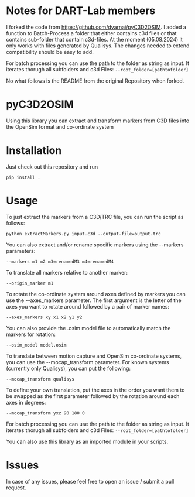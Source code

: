 # Notes for DART-Lab members
I forked the code from https://github.com/dvarnai/pyC3D2OSIM. I added a function to Batch-Process a folder that either contains c3d files or that contains sub-folder that contain c3d-files.
At the moment (05.08.2024) it only works with files generated by Qualisys. The changes needed to extend compatibility should be easy to add.

For batch processing you can use the path to the folder as string as input. It iterates thorugh all subfolders and c3d Files:
`--root_folder=[pathtofolder]`

No what follows is the README from the original Repository when forked.

# pyC3D2OSIM 

Using this library you can extract and transform markers from C3D files into the OpenSim format and co-ordinate system

# Installation

Just check out this repository and run

`pip install .`

# Usage

To just extract the markers from a C3D/TRC file, you can run the script as follows:

`python extractMarkers.py input.c3d --output-file=output.trc`

You can also extract and/or rename specific markers using the --markers parameters:

`--markers m1 m2 m3=renamedM3 m4=renamedM4`

To translate all markers relative to another marker:

`--origin_marker m1`

To rotate the co-ordinate system around axes defined by markers you can use the --axes_markers parameter.
The first argument is the letter of the axes you want to rotate around followed by a pair of marker names:

`--axes_markers xy x1 x2 y1 y2`

You can also provide the .osim model file to automatically match the markers for rotation:

`--osim_model model.osim`

To translate between motion capture and OpenSim co-ordinate systems, you can use the --mocap_transform parameter.
For known systems (currently only Qualisys), you can put the following:

`--mocap_transform qualisys`

To define your own translation, put the axes in the order you want them to be swapped as the first parameter followed
by the rotation around each axes in degrees:

`--mocap_transform yxz 90 180 0`

For batch processing you can use the path to the folder as string as input. It iterates thorugh all subfolders and c3d Files:
`--root_folder=[pathtofolder]`

You can also use this library as an imported module in your scripts.

# Issues

In case of any issues, please feel free to open an issue / submit a pull request.
